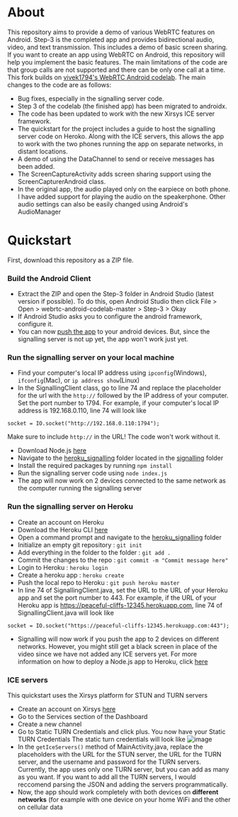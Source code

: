 # About
This repository aims to provide a demo of various WebRTC features on Android. Step-3 is the completed app and provides bidirectional audio, video, and text transmission. This includes a demo of basic screen sharing.  If you want to create an app using WebRTC on Android, this repository will help you implement the basic features. The main limitations of the code are that group calls are not supported and there can be only one call at a time.  
This fork builds on [vivek1794's WebRTC Android codelab](https://github.com/vivek1794/webrtc-android-codelab). The main changes to the code are as follows:
- Bug fixes, especially in the signalling server code. 
- Step 3 of the codelab (the finished app) has been migrated to androidx. 
- The code has been updated to work with the new Xirsys ICE server framework. 
- The quickstart for the project includes a guide to host the signalling server code on Heroko. Along with the ICE servers, this allows the app to work with the two phones running the app on separate networks, in distant locations. 
- A demo of using the DataChannel to send or receive messages has been added. 
- The ScreenCaptureActivity adds screen sharing support using the ScreenCapturerAndroid class.
- In the original app, the audio played only on the earpiece on both phone. I have added support for playing the audio on the speakerphone. Other audio settings can also be easily changed using Android's AudioManager 


# Quickstart
First, download this repository as a ZIP file.
### Build the Android Client

* Extract the ZIP and open the Step-3 folder in Android Studio (latest version if possible). To do this, open Android Studio then click File > Open > webrtc-android-codelab-master > Step-3 > Okay
* If Android Studio asks you to configure the android framework, configure it.
* You can now [push the app](https://developer.android.com/training/basics/firstapp/running-app) to your android devices. But, since the signalling server is not up yet, the app won't work just yet.
### Run the signalling server on your local machine
- Find your computer's local IP address using `ipconfig`(Windows), `ifconfig`(Mac), or `ip address show`(Linux)
- In the SignallingClient class, go to line 74 and replace the placeholder for the url with the `http://` followed by the IP address of your computer. Set the port number to 1794. For example, if your computer's local IP address is 192.168.0.110, line 74 will look like
```
socket = IO.socket("http://192.168.0.110:1794");
```
Make sure to include `http://` in the URL! The code won't work without it. 
- Download Node.js [here](https://nodejs.org/en/download)
- Navigate to the [heroku_signalling](./signalling/heroku_signalling) folder located in the [signalling](./signalling) folder
- Install the required packages by running `npm install`
- Run the signalling server code using `node index.js`
- The app will now work on 2 devices connected to the same network as the computer running the signalling server
### Run the signalling server on Heroku
- Create an account on Heroku
- Download the Heroku CLI [here](https://devcenter.heroku.com/articles/heroku-cli#download-and-install)
- Open a command prompt and navigate to the [heroku_signalling](./signalling/heroku_signalling) folder
- Initialize an empty git repository : `git init`
- Add everything in the folder to the folder : `git add .`
- Commit the changes to the repo : `git commit -m "Commit message here"`
- Login to Heroku : `heroku login`
- Create a heroku app : `heroku create`
- Push the local repo to Heroku : `git push heroku master`
- In line 74 of SignallingClient.java, set the URL to the URL of your Heroku app and set the port number to 443. For example, if the URL of your Heroku app is https://peaceful-cliffs-12345.herokuapp.com, line 74 of SignallingClient.java will look like 
```
socket = IO.socket("https://peaceful-cliffs-12345.herokuapp.com:443");
```
- Signalling will now work if you push the app to 2 devices on different networks. However, you might still get a black screen in place of the video since we have not added any ICE servers yet.
For more information on how to deploy a Node.js app to Heroku, click [here](https://devcenter.heroku.com/articles/deploying-nodejs)
### ICE servers
This quickstart uses the Xirsys platform for STUN and TURN servers

- Create an account on Xirsys [here](https://global.xirsys.net/dashboard/signup)
- Go to the Services section of the Dashboard
- Create a new channel
- Go to Static TURN Credentials and click plus. You now have your Static TURN Credentials The static turn credentials will look like ![image](https://i.postimg.cc/vmMS6qRv/Xirsys.png)
- In the `getIceServers()` method of MainActivity.java, replace the placeholders with the URL for the STUN server, the URL for the TURN server, and the username and password for the TURN servers. Currently, the app uses only one TURN server, but you can add as many as you want. If you want to add all the TURN servers, I would reccomend parsing the JSON and adding the servers programmatically.
- Now, the app should work completely with both devices on **different networks** (for example with one device on your home WiFi and the other on cellular data
